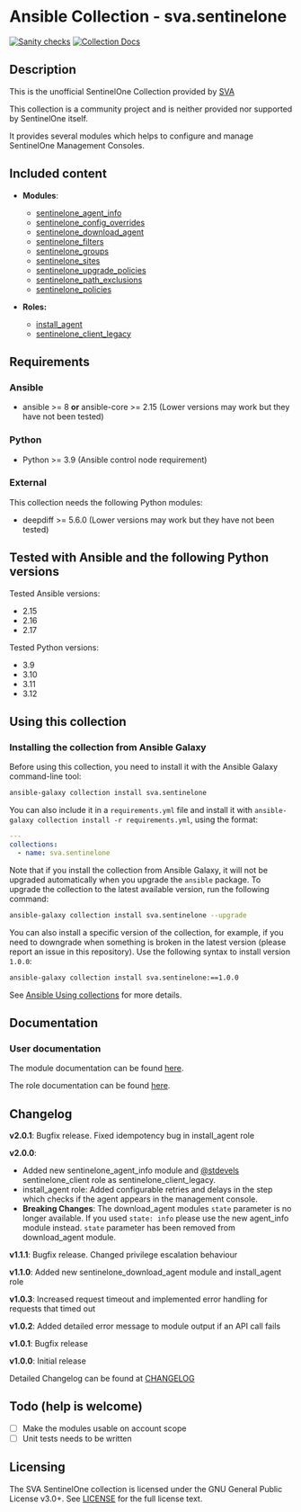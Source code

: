 # Ansible Collection - sva.sentinelone
[![Sanity checks](https://github.com/svalabs/sva.sentinelone/actions/workflows/ansible-test.yml/badge.svg?branch=main)](https://github.com/svalabs/sva.sentinelone/actions/workflows/ansible-test.yml) [![Collection Docs](https://github.com/svalabs/sva.sentinelone/actions/workflows/build-docs-and-push-to-ghpages.yml/badge.svg?branch=main)](https://github.com/svalabs/sva.sentinelone/actions/workflows/build-docs-and-push-to-ghpages.yml)

## Description
This is the unofficial SentinelOne Collection provided by [SVA](https://www.sva.de)

This collection is a community project and is neither provided nor supported by SentinelOne itself.

It provides several modules which helps to configure and manage SentinelOne Management Consoles.

## Included content

- **Modules**:
  - [sentinelone_agent_info](https://svalabs.github.io/sva.sentinelone/branch/main/collections/sva/sentinelone/sentinelone_agent_info_module.html)
  - [sentinelone_config_overrides](https://svalabs.github.io/sva.sentinelone/branch/main/collections/sva/sentinelone/sentinelone_config_overrides_module.html)
  - [sentinelone_download_agent](https://svalabs.github.io/sva.sentinelone/branch/main/collections/sva/sentinelone/sentinelone_download_agent_module.html)
  - [sentinelone_filters](https://svalabs.github.io/sva.sentinelone/branch/main/collections/sva/sentinelone/sentinelone_filters_module.html)
  - [sentinelone_groups](https://svalabs.github.io/sva.sentinelone/branch/main/collections/sva/sentinelone/sentinelone_groups_module.html)
  - [sentinelone_sites](https://svalabs.github.io/sva.sentinelone/branch/main/collections/sva/sentinelone/sentinelone_sites_module.html)
  - [sentinelone_upgrade_policies](https://svalabs.github.io/sva.sentinelone/branch/main/collections/sva/sentinelone/sentinelone_upgrade_policies_module.html)
  - [sentinelone_path_exclusions](https://svalabs.github.io/sva.sentinelone/branch/main/collections/sva/sentinelone/sentinelone_path_exclusions_module.html)
  - [sentinelone_policies](https://svalabs.github.io/sva.sentinelone/branch/main/collections/sva/sentinelone/sentinelone_policies_module.html)

- **Roles:**
  - [install_agent](roles/install_agent/README.md)
  - [sentinelone_client_legacy](roles/sentinelone_client_legacy/README.md)

## Requirements
### Ansible
- ansible >= 8 **or** ansible-core >= 2.15 (Lower versions may work but they have not been tested)

### Python
- Python >= 3.9 (Ansible control node requirement)

### External
This collection needs the following Python modules:
- deepdiff >= 5.6.0 (Lower versions may work but they have not been tested)

## Tested with Ansible and the following Python versions

Tested Ansible versions:
- 2.15
- 2.16
- 2.17

Tested Python versions:
- 3.9
- 3.10
- 3.11
- 3.12

## Using this collection
### Installing the collection from Ansible Galaxy
Before using this collection, you need to install it with the Ansible Galaxy command-line tool:
```bash
ansible-galaxy collection install sva.sentinelone
```

You can also include it in a `requirements.yml` file and install it with `ansible-galaxy collection install -r requirements.yml`, using the format:
```yaml
---
collections:
  - name: sva.sentinelone
```

Note that if you install the collection from Ansible Galaxy, it will not be upgraded automatically when you upgrade the `ansible` package. To upgrade the collection to the latest available version, run the following command:
```bash
ansible-galaxy collection install sva.sentinelone --upgrade
```

You can also install a specific version of the collection, for example, if you need to downgrade when something is broken in the latest version (please report an issue in this repository). Use the following syntax to install version `1.0.0`:

```bash
ansible-galaxy collection install sva.sentinelone:==1.0.0
```

See [Ansible Using collections](https://docs.ansible.com/ansible/devel/user_guide/collections_using.html) for more details.

## Documentation
### User documentation
The module documentation can be found [here](https://svalabs.github.io/sva.sentinelone/branch/main/collections/index_module.html).

The role documentation can be found [here](https://svalabs.github.io/sva.sentinelone/branch/main/collections/index_role.html).

## Changelog
**v2.0.1**: Bugfix release. Fixed idempotency bug in install_agent role

**v2.0.0**:
- Added new sentinelone_agent_info module and [@stdevels](https://github.com/stdevel/ansible-sentinelone_client) sentinelone_client role as sentinelone_client_legacy.
- install_agent role: Added configurable retries and delays in the step which checks if the agent appears in the management console.
- **Breaking Changes**: The download_agent modules `state` parameter is no longer available. If you used `state: info` please use the new agent_info module instead. `state` parameter has been removed from download_agent module.

**v1.1.1**: Bugfix release. Changed privilege escalation behaviour

**v1.1.0**: Added new sentinelone_download_agent module and install_agent role

**v1.0.3**: Increased request timeout and implemented error handling for requests that timed out

**v1.0.2**: Added detailed error message to module output if an API call fails

**v1.0.1**: Bugfix release

**v1.0.0**: Initial release

Detailed Changelog can be found at [CHANGELOG](CHANGELOG.rst)

## Todo (help is welcome)
- [ ] Make the modules usable on account scope
- [ ] Unit tests needs to be written

## Licensing
The SVA SentinelOne collection is licensed under the GNU General Public License v3.0+. See [LICENSE](LICENSE) for the full license text.
